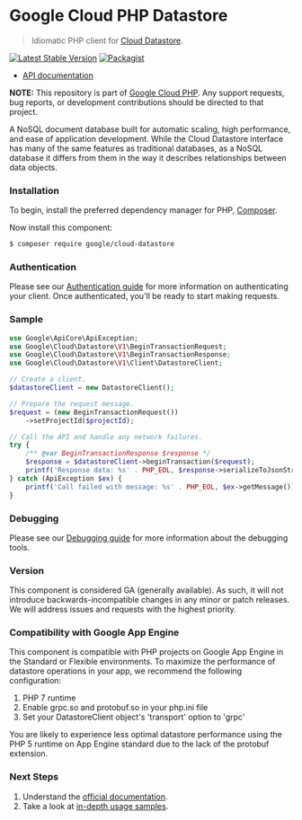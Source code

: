 # Google Cloud PHP Datastore

> Idiomatic PHP client for [Cloud Datastore](https://cloud.google.com/datastore/).

[![Latest Stable Version](https://poser.pugx.org/google/cloud-datastore/v/stable)](https://packagist.org/packages/google/cloud-datastore) [![Packagist](https://img.shields.io/packagist/dm/google/cloud-datastore.svg)](https://packagist.org/packages/google/cloud-datastore)

* [API documentation](https://cloud.google.com/php/docs/reference/cloud-datastore/latest)

**NOTE:** This repository is part of [Google Cloud PHP](https://github.com/googleapis/google-cloud-php). Any
support requests, bug reports, or development contributions should be directed to
that project.

A NoSQL document database built for automatic scaling, high performance, and
ease of application development. While the Cloud Datastore interface has many of
the same features as traditional databases, as a NoSQL database it differs from
them in the way it describes relationships between data objects.

### Installation

To begin, install the preferred dependency manager for PHP, [Composer](https://getcomposer.org/).

Now install this component:

```sh
$ composer require google/cloud-datastore
```

### Authentication

Please see our [Authentication guide](https://github.com/googleapis/google-cloud-php/blob/main/AUTHENTICATION.md) for more information
on authenticating your client. Once authenticated, you'll be ready to start making requests.

### Sample

```php
use Google\ApiCore\ApiException;
use Google\Cloud\Datastore\V1\BeginTransactionRequest;
use Google\Cloud\Datastore\V1\BeginTransactionResponse;
use Google\Cloud\Datastore\V1\Client\DatastoreClient;

// Create a client.
$datastoreClient = new DatastoreClient();

// Prepare the request message.
$request = (new BeginTransactionRequest())
    ->setProjectId($projectId);

// Call the API and handle any network failures.
try {
    /** @var BeginTransactionResponse $response */
    $response = $datastoreClient->beginTransaction($request);
    printf('Response data: %s' . PHP_EOL, $response->serializeToJsonString());
} catch (ApiException $ex) {
    printf('Call failed with message: %s' . PHP_EOL, $ex->getMessage());
}
```

### Debugging

Please see our [Debugging guide](https://github.com/googleapis/google-cloud-php/blob/main/DEBUG.md)
for more information about the debugging tools.

### Version

This component is considered GA (generally available). As such, it will not introduce backwards-incompatible changes in
any minor or patch releases. We will address issues and requests with the highest priority.

### Compatibility with Google App Engine

This component is compatible with PHP projects on Google App Engine in the Standard or Flexible environments. To maximize the performance of datastore operations in your app, we recommend the following configuration:
1. PHP 7 runtime
2. Enable grpc.so and protobuf.so in your php.ini file
3. Set your DatastoreClient object's 'transport' option to 'grpc'

You are likely to experience less optimal datastore performance using the PHP 5 runtime on App Engine standard due to the lack of the protobuf extension.


### Next Steps

1. Understand the [official documentation](https://cloud.google.com/datastore/docs/).
2. Take a look at [in-depth usage samples](https://github.com/GoogleCloudPlatform/php-docs-samples/tree/master/datastore).
